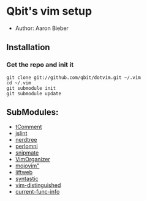 # Qbit's vim setup

- Author: Aaron Bieber

## Installation

### Get the repo and init it

	git clone git://github.com/qbit/dotvim.git ~/.vim
	cd ~/.vim
	git submodule init
	git submodule update

## SubModules:

- [tComment](http://github.com/vim-scripts/tComment)
- [jslint](https://github.com/hallettj/jslint.vim)
- [nerdtree](https://github.com/scrooloose/nerdtree)
- [perlomni](https://github.com/c9s/perlomni.vim)
- [snipmate](https://github.com/msanders/snipmate.vim)
- [VimOrganizer](https://github.com/hsitz/VimOrganizer)
- [mojovim"](https://github.com/yko/mojo.vim)
- [liftweb](https://github.com/Shadowfiend/liftweb-vim)
- [syntastic]( https://github.com/scrooloose/syntastic/)
- [vim-distinguished](https://github.com/Lokaltog/vim-distinguished)
- [current-func-info](https://github.com/tyru/current-func-info.vim)
